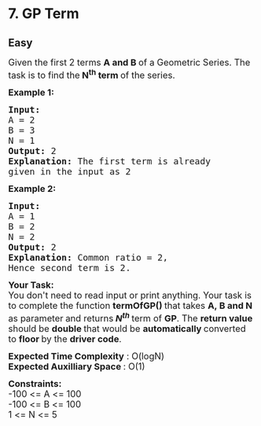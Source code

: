# 7. GP Term
## Easy 
<div class="problem-statement">
                <p></p><p><span style="font-size:18px">Given the first&nbsp;2 terms <strong>A and B </strong>of a Geometric&nbsp;Series. The task is to find the<strong> N<sup>th</sup> term </strong>of the series.</span></p>

<p><span style="font-size:18px"><strong>Example 1:</strong></span></p>

<pre><span style="font-size:18px"><strong>Input:
</strong>A = 2 
B = 3
N = 1
<strong>Output: </strong>2
<strong>Explanation: </strong>The first term is already
given in the input as 2</span></pre>

<p><span style="font-size:18px"><strong>Example 2:</strong></span></p>

<pre><span style="font-size:18px"><strong>Input:
</strong>A = 1
B = 2
N = 2
<strong>Output: </strong>2
<strong>Explanation: </strong>Common ratio = 2,
Hence second term is 2.</span></pre>

<p><span style="font-size:18px"><strong>Your Task:</strong><br>
You don't need to read input or print anything. Your task is to complete the function&nbsp;<strong>termOfGP()&nbsp;</strong>that takes <strong>A,&nbsp;B and N</strong> as parameter<strong> </strong>and returns<strong> </strong><strong><em>N<sup>th</sup></em> </strong>term of <strong>GP</strong>. The <strong>return value </strong>should be <strong>double </strong>that would be <strong>automatically </strong>converted to <strong>floor </strong>by the <strong>driver code</strong>.</span></p>

<p><span style="font-size:18px"><strong>Expected Time Complexity</strong> : O(logN)<br>
<strong>Expected Auxilliary Space </strong>: O(1)</span></p>

<p><span style="font-size:18px"><strong>Constraints:</strong><br>
-100 &lt;= A &lt;= 100<br>
-100 &lt;= B &lt;= 100<br>
1 &lt;= N &lt;= 5</span></p>
 <p></p>
            </div>